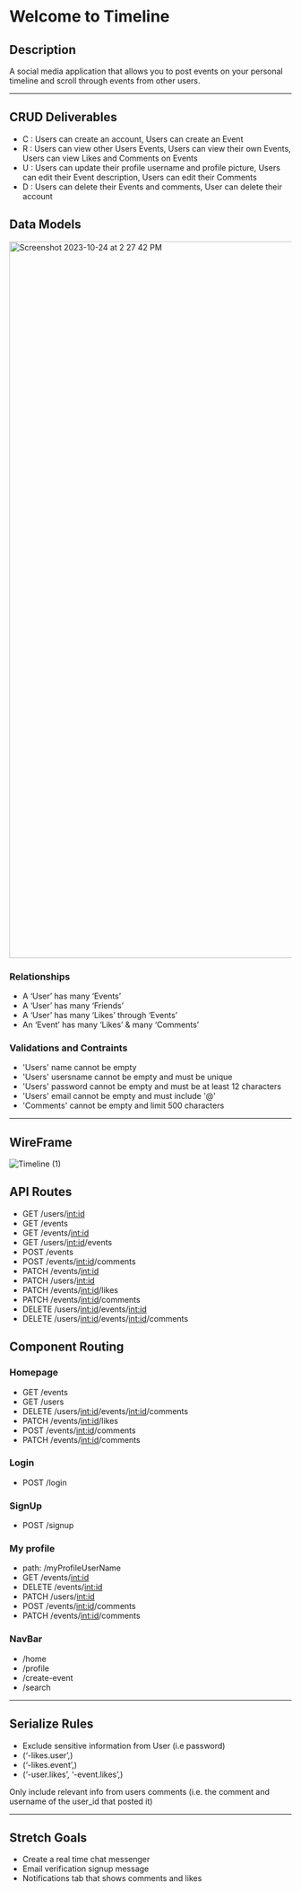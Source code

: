 # Welcome to Timeline

## Description

A social media application that allows you to post events on your personal timeline and scroll through events from other users.

---

## CRUD Deliverables

- C : Users can create an account, Users can create an Event
- R : Users can view other Users Events, Users can view their own Events, Users can view Likes and Comments on Events
- U : Users can update their profile username and profile picture, Users can edit their Event description, Users can edit their Comments
- D : Users can delete their Events and comments, User can delete their account

## Data Models

<img width="1277" alt="Screenshot 2023-10-24 at 2 27 42 PM" src="https://github.com/Idalisvaladez/timeline-project/assets/139524475/efc400ae-bc9b-4735-a50f-6688f94619e5">




### Relationships

- A ‘User’ has many ‘Events’
- A ‘User’ has many ‘Friends’
- A ‘User’ has many ‘Likes’ through ‘Events’
- An ‘Event’ has many ‘Likes’ & many ‘Comments’

### Validations and Contraints

- 'Users' name cannot be empty
- 'Users' usersname cannot be empty and must be unique
- 'Users' password cannot be empty and must be at least 12 characters
- 'Users' email cannot be empty and must include '@'
- 'Comments' cannot be empty and limit 500 characters

---

## WireFrame

![Timeline (1)](https://github.com/Idalisvaladez/timeline-project/assets/139524475/ccc8d726-f8e5-4cc4-970d-873326451bbf)



## API Routes

- GET /users/<int:id>
- GET /events
- GET /events/<int:id>
- GET /users/<int:id>/events
- POST /events
- POST /events/<int:id>/comments
- PATCH /events/<int:id>
- PATCH /users/<int:id>
- PATCH /events/<int:id>/likes
- PATCH /events/<int:id>/comments
- DELETE /users/<int:id>/events/<int:id>
- DELETE /users/<int:id>/events/<int:id>/comments


## Component Routing
### Homepage
- GET /events
- GET /users
- DELETE /users/<int:id>/events/<int:id>/comments
- PATCH /events/<int:id>/likes
- POST /events/<int:id>/comments
- PATCH /events/<int:id>/comments

### Login
- POST /login

### SignUp
- POST /signup

### My profile
- path: /myProfileUserName
- GET /events/<int:id>
- DELETE /events/<int:id>
- PATCH /users/<int:id>
- POST /events/<int:id>/comments
- PATCH /events/<int:id>/comments

### NavBar
- /home
- /profile
- /create-event
- /search

---

## Serialize Rules

- Exclude sensitive information from User (i.e password)
- (‘-likes.user’,)
- (‘-likes.event’,)
- (‘-user.likes’, ‘-event.likes’,)
  
Only include relevant info from users comments (i.e. the comment and username of the user_id that posted it)


---

## Stretch Goals

- Create a real time chat messenger
- Email verification signup message
- Notifications tab that shows comments and likes
